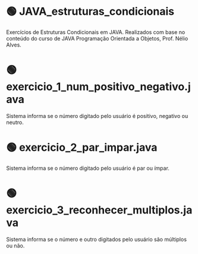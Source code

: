 # 🟢 JAVA_estruturas_condicionais
Exercícios de Estruturas Condicionais em JAVA. Realizados com base no conteúdo do curso de JAVA Programação Orientada a Objetos, Prof. Nélio Alves.

# 🟢 exercicio_1_num_positivo_negativo.java
Sistema informa se o número digitado pelo usuário é positivo, negativo ou neutro.

# 🟢 exercicio_2_par_impar.java
Sistema informa se o número digitado pelo usuário é par ou ímpar.

# 🟢 exercicio_3_reconhecer_multiplos.java
Sistema informa se o número e outro digitados pelo usuário são múltiplos ou não.
